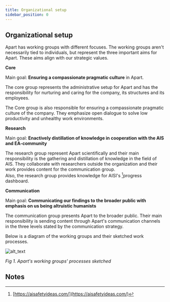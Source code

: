 ```yaml
---
title: Organizational setup
sidebar_position: 0
---
```


## Organizational setup

Apart has working groups with different focuses. The working groups aren't necessarily tied to individuals, but represent the three important aims for Apart. These aims align with our strategic values.

**Core**

Main goal: **Ensuring a compassionate pragmatic culture** in Apart.

The core group represents the administrative setup for Apart and has the responsibility for nurturing and caring for the company, its structures and its employees.

The Core group is also responsible for ensuring a compassionate pragmatic culture of the company. They emphasize open dialogue to solve low productivity and unhealthy work environments.

**Research**

Main goal: **Enactively distillation of knowledge in cooperation with the AIS and EA-community**

The research group represent Apart scientifically and their main responsibility is the gathering and distillation of knowledge in the field of AIS. They collaborate with researchers outside the organization and their work provides content for the communication group. \
Also, the research group provides knowledge for AISI's [^1]progress dashboard.

**Communication**

Main goal: **Communicating our findings to the broader public with emphasis on us being altruistic humanists**

The communication group presents Apart to the broader public. Their main responsibility is sending content through Apart's communication channels in the three levels stated by the communication strategy.

Below is a diagram of the working groups and their sketched work processes.

![alt_text](/img/org-chart.png)

_Fig 1. Apart's working groups' processes sketched_

<!-- Footnotes themselves at the bottom. -->

## Notes

[^1]: [https://aisafetyideas.com/](https://aisafetyideas.com/)
